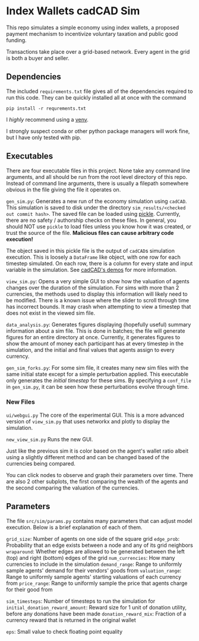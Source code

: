 # Index Wallets cadCAD Sim

This repo simulates a simple economy using index wallets, a proposed payment mechanism to incentivize voluntary taxation and public good funding.

Transactions take place over a grid-based network. Every agent in the grid is both a buyer and seller.

## Dependencies

The included `requirements.txt` file gives all of the dependencies required to run this code. They can be quickly installed all at once with the command

```
pip install -r requrements.txt
```

I _highly_ recommend using a [venv](https://docs.python.org/3/library/venv.html).

I strongly suspect conda or other python package managers will work fine, but I have only tested with pip.

## Executables

There are four executable files in this project. None take any command line arguments, and all should be run from the root level directory of this repo. Instead of command line arguments, there is usually a filepath somewhere obvious in the file giving the file it operates on.

`gen_sim.py`: Generates a new run of the economy simulation using `cadCAD`. This simulation is saved to disk under the directory `sim_results/<checked out commit hash>`. The saved file can be loaded using [pickle](https://docs.python.org/3/library/pickle.html). Currently, there are no safety / authorship checks on these files. In general, you should NOT use `pickle` to load files unless you know how it was created, or trust the source of the file. **Malicious files can cause arbitrary code execution!**

The object saved in this pickle file is the output of `cadCAD`s simulation execution. This is loosely a `DataFrame` like object, with one row for each timestep simulated. On each row, there is a column for every state and input variable in the simulation. See [cadCAD's demos](https://github.com/cadCAD-org/demos) for more information.

`view_sim.py`: Opens a very simple GUI to show how the valuation of agents changes over the duration of the simulation. For sims with more than 2 currencies, the methods used to display this information will likely need to be modified. There is a known issue where the slider to scroll through time has incorrect bounds. It may crash when attempting to view a timestep that does not exist in the viewed sim file.

`data_analysis.py`: Generates figures displaying (hopefully useful) summary information about a sim file. This is done in batches; the file will generate figures for an entire directory at once. Currently, it generates figures to show the amount of money each participant has at every timestep in the simulation, and the initial and final values that agents assign to every currency.

`gen_sim_forks.py`: For some sim file, it creates many new sim files with the same initial state except for a simple perturbation applied. This executable only generates the _initial timestep_ for these sims. By specifying a `conf_file` in `gen_sim.py`, it can be seen how these perturbations evolve through time.

### New Files

`ui/webgui.py` The core of the experimental GUI. This is a more advanced version of `view_sim.py` that uses networkx and plotly to display the simulation. 

`new_view_sim.py` Runs the new GUI. 

Just like the previous sim it is color based on the agent's wallet ratio albeit using a slightly different method and can be changed based of the currencies being compared.

You can click nodes to observe and graph their parameters over time. There are also 2 other subplots, the first comparing the wealth of the agents and the second comparing the valuation of the currencies.

## Parameters

The file `src/sim/params.py` contains many parameters that can adjust model execution. Below is a brief explanation of each of them.

`grid_size`: Number of agents on one side of the square grid
`edge_prob`: Probability that an edge exists between a node and any of its grid neighbors
`wraparound`: Whether edges are allowed to be generated between the left (top) and right (bottom) edges of the grid
`num_currencies`: How many currencies to include in the simulation
`demand_range`: Range to uniformly sample agents' demand for their vendors' goods from
`valuation_range`: Range to uniformly sample agents' starting valuations of each currency from
`price_range`: Range to uniformly sample the price that agents charge for their good from

`sim_timesteps`: Number of timesteps to run the simulation for
`initial_donation_reward_amount`: Reward size for 1 unit of donation utility, before any donations have been made
`donation_reward_mix`: Fraction of a currency reward that is returned in the original wallet

`eps`: Small value to check floating point equality
